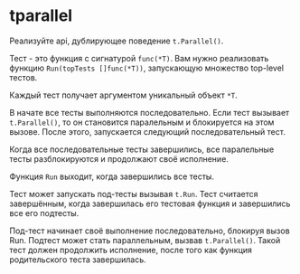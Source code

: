 # tparallel

Реализуйте api, дублирующее поведение `t.Parallel()`.

Тест - это функция с сигнатурой `func(*T)`. Вам нужно реализовать функцию `Run(topTests []func(*T))`,
запускающую множество top-level тестов.

Каждый тест получает аргументом уникальный объект `*T`.

В начате все тесты выполняются последовательно. Если тест вызывает `t.Parallel()`, то он становится
паралельным и блокируется на этом вызове. После этого, запускается следующий последовательный тест.

Когда все последовательные тесты завершились, все паралельные тесты разблокируются и продолжают своё
исполнение.

Функция `Run` выходит, когда завершились все тесты.

Тест может запускать под-тесты вызывая `t.Run`. Тест считается завершённым, когда завершилась его тестовая функция и 
завершились все его подтесты.

Под-тест начинает своё выполнение последовательно, блокируя вызов Run. Подтест может стать параллельным,
вызвав `t.Parallel()`. Такой тест должен продолжить исполнение, после того как функция родительского теста
завершилась.

